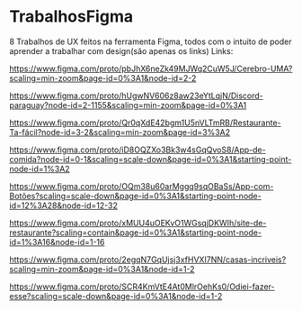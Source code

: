 # TrabalhosFigma
8 Trabalhos de UX feitos na ferramenta Figma, todos com o intuito de poder aprender a trabalhar com design(são apenas os links)
Links:

https://www.figma.com/proto/pbJhX6neZk49MJWq2CuW5J/Cerebro-UMA?scaling=min-zoom&page-id=0%3A1&node-id=2-2

https://www.figma.com/proto/hUgwNV606z8aw23eYtLqjN/Discord-paraguay?node-id=2-1155&scaling=min-zoom&page-id=0%3A1

https://www.figma.com/proto/Qr0qXdE42bgm1U5nVLTmRB/Restaurante-Ta-fácil?node-id=3-2&scaling=min-zoom&page-id=3%3A2

https://www.figma.com/proto/iD8OQZXo3Bk3w4sGqQvoS8/App-de-comida?node-id=0-1&scaling=scale-down&page-id=0%3A1&starting-point-node-id=1%3A2

https://www.figma.com/proto/OQm38u60arMggq9sqOBaSs/App-com-Botões?scaling=scale-down&page-id=0%3A1&starting-point-node-id=12%3A28&node-id=12-32

https://www.figma.com/proto/xMUU4uOEKvO1WGsqjDKWIh/site-de-restaurante?scaling=contain&page-id=0%3A1&starting-point-node-id=1%3A16&node-id=1-16

https://www.figma.com/proto/2egqN7GqUjsj3xfHVXI7NN/casas-incriveis?scaling=min-zoom&page-id=0%3A1&node-id=1-2

https://www.figma.com/proto/SCR4KmVtE4At0MlrOehKs0/Odiei-fazer-esse?scaling=scale-down&page-id=0%3A1&node-id=1-2

